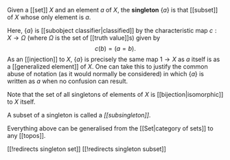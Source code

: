 Given a [[set]] $X$ and an element $a$ of $X$, the __singleton__ $\{a\}$ is that [[subset]] of $X$ whose only element is $a$.

Here, $\{a\}$ is [[subobject classifier|classified]] by the characteristic map $c: X \to \Omega$ (where $\Omega$ is the set of [[truth value]]s) given by
$$ c(b) = (a = b) .$$
As an [[injection]] to $X$, $\{a\}$ is precisely the same map $1 \to X$ as $a$ itself is as a [[generalized element]] of $X$.  One can take this to justify the common abuse of notation (as it would normally be considered) in which $\{a\}$ is written as $a$ when no confusion can result.

Note that the set of all singletons of elements of $X$ is [[bijection|isomorphic]] to $X$ itself.

A subset of a singleton is called a _[[subsingleton]]_.

Everything above can be generalised from the [[Set|category of sets]] to any [[topos]].


[[!redirects singleton set]]
[[!redirects singleton subset]]

